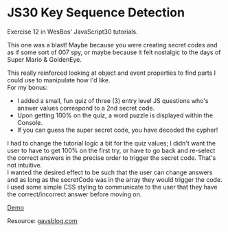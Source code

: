 # JS30 Key Sequence Detection
Exercise 12 in WesBos' JavaScript30 tutorials. 

This one was a blast! Maybe because you were creating secret codes and as if some sort of 007 spy, or maybe because it felt nostalgic to the days of Super Mario & GoldenEye. 

This really reinforced looking at object and event properties to find parts I could use to manipulate how I'd like. <br>
For my bonus: <br> 
<ul>
    <li>I added a small, fun quiz of three (3) entry level JS questions who's answer values correspond to a 2nd secret code.</li>
    <li>Upon getting 100% on the quiz, a word puzzle is displayed within the Console.</li>
    <li>If you can guess the super secret code, you have decoded the cypher! </li>
</ul>
I had to change the tutorial logic a bit for the quiz values; I didn't want the user to have to get 100% on the first try, or have to go back and re-select the correct answers in the precise order to trigger the secret code. That's not intuitive.  
<br>
I wanted the desired effect to be such that the user can change answers and as long as the secretCode was in the array they would trigger the code. I used some simple CSS styling to communicate to the user that they have the correct/incorrect answer before moving on. 

<p>
<a href="https://nikrowedevjs30-key-sequence-detection.netlify.app/">Demo</a>
</p>
<span>Resource:</span>
<a href="https://www.gavsblog.com/blog/find-single-or-array-of-values-in-javascript-array-using-includes">gavsblog.com</a>